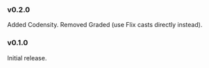 ### v0.2.0
   Added Codensity.
   Removed Graded (use Flix casts directly instead).

### v0.1.0
   Initial release.
